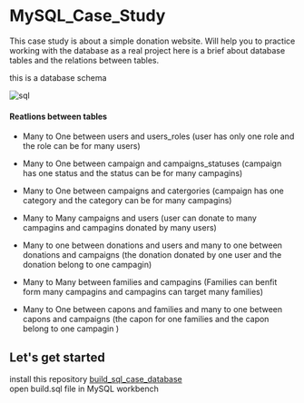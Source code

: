 # MySQL_Case_Study
This case study is about a simple donation website. Will help you to practice working with the database as a real project
here is a brief about database tables and the relations between tables.

this is a database schema

![sql](https://user-images.githubusercontent.com/59260120/224130543-f373f3a3-a710-4e40-9709-e2f336b53f68.png)

#### Reatlions between tables
- Many to One between users and users_roles (user has only one role and the role can be for many users)

- Many to One between campaign and campaigns_statuses (campaign has one status and the status can be for many campagins)

- Many to One between campaigns and catergories (campaign has one category and the category can be for many campagins)

- Many to Many campaigns and users (user can donate to many campagins and campagins donated by many users)

- Many to one between donations and users and many to one between donations and campaigns (the donation donated by one user and the donation belong to one campagin)

- Many to Many between families and campagins (Families can benfit form many campagins and campagins can target many families)

- Many to One between capons and families and many to one between capons and campaigns (the capon for one families and the capon belong to one campagin )

## Let's get started
install this repository [build_sql_case_database ](https://github.com/farah2003/build_sql_case_database )  
open build.sql file in MySQL workbench
